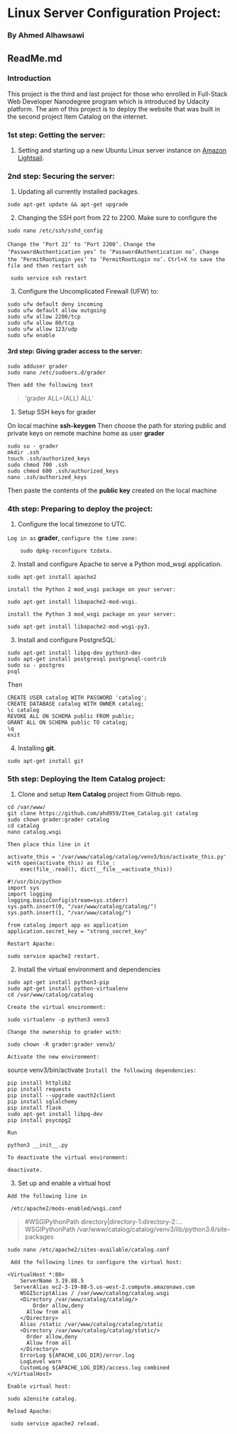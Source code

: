 
# Linux Server Configuration Project: 
### By Ahmed Alhawsawi
## ReadMe.md 

### Introduction
This project is the third and last project for those who enrolled in Full-Stack Web Developer Nanodegree program which is introduced by Udacity platform. The aim of this project is to deploy the website that was built in the second project Item Catalog on the internet.

### 1st step: Getting the server:
1.	Setting and starting up a new Ubuntu Linux server instance on [Amazon Lightsail](https://aws.amazon.com/lightsail). 
### 2nd step: Securing the server:
1.	Updating all currently installed packages. 
```
sudo apt-get update && apt-get upgrade
```
2.	Changing the SSH port from 22 to 2200. Make sure to configure the 
```
sudo nano /etc/ssh/sshd_config
```
`Change the ‘Port 22’ to ‘Port 2200’.`
`Change the ‘PasswordAuthentication yes’ to ‘PasswordAuthentication no’.`
`Change the ‘PermitRootLogin yes’ to ‘PermitRootLogin no’.`
`Ctrl+X to save the file and then restart ssh `
```
 sudo service ssh restart
```

3. Configure the Uncomplicated Firewall (UFW) to:
```
sudo ufw default deny incoming
sudo ufw default allow outgoing
sudo ufw allow 2200/tcp
sudo ufw allow 80/tcp
sudo ufw allow 123/udp
sudo ufw enable
```
#### 3rd step: Giving grader access to the server:
```
sudo adduser grader
sudo nano /etc/sudoers.d/grader 
```
`Then add the following text` 
>‘grader ALL=(ALL) ALL’
1.	Setup SSH keys for grader

On local machine **ssh-keygen** Then choose the path for storing public and private keys on remote machine home as user **grader**
```
sudo su - grader
mkdir .ssh
touch .ssh/authorized_keys 
sudo chmod 700 .ssh
sudo chmod 600 .ssh/authorized_keys 
nano .ssh/authorized_keys 
```
Then paste the contents of the **public key** created on the local machine
### 4th step: Preparing to deploy the project:
1.	Configure the local timezone to UTC.

`Log in as` **grader**, `configure the time zone:` 

	    sudo dpkg-reconfigure tzdata.

2.	Install and configure Apache to serve a Python mod_wsgi application.
```
sudo apt-get install apache2
```
`install the Python 2 mod_wsgi package on your server: `
```
sudo apt-get install libapache2-mod-wsgi.
```
`install the Python 3 mod_wsgi package on your server: `
```
sudo apt-get install libapache2-mod-wsgi-py3.
```
3.	Install and configure PostgreSQL:

```
sudo apt-get install libpq-dev python3-dev
sudo apt-get install postgresql postgrwsql-contrib
sudo su - postgres
psql
```
Then
```
CREATE USER catalog WITH PASSWORD 'catalog';
CREATE DATABASE catalog WITH OWNER catalog;
\c catalog
REVOKE ALL ON SCHEMA public FROM public;
GRANT ALL ON SCHEMA public TO catalog;
\q
exit
```
4.	Installing **git**.
```
sudo apt-get install git
```
### 5th step: Deploying the Item Catalog project:
1.	Clone and setup **Item Catalog** project from Github repo.
```
cd /var/www/
git clone https://github.com/ahd959/Item_Catalog.git catalog
sudo chown grader:grader catalog
cd catalog
nano catalog.wsgi
```
`Then place this line in it `
```
activate_this = '/var/www/catalog/catalog/venv3/bin/activate_this.py'
with open(activate_this) as file_:
    exec(file_.read(), dict(__file__=activate_this))

#!/usr/bin/python
import sys
import logging
logging.basicConfig(stream=sys.stderr)
sys.path.insert(0, "/var/www/catalog/catalog/")
sys.path.insert(1, "/var/www/catalog/")

from catalog import app as application
application.secret_key = "strong_secret_key"
```
`Restart Apache: `
```
sudo service apache2 restart.
````
2.	Install the virtual environment and dependencies
```
sudo apt-get install python3-pip
sudo apt-get install python-virtualenv
cd /var/www/catalog/catalog
```
`Create the virtual environment: `
```
sudo virtualenv -p python3 venv3
```
`Change the ownership to grader with: `
```
sudo chown -R grader:grader venv3/
```
`Activate the new environment: ` 

source venv3/bin/activate
`Install the following dependencies:`
```
pip install httplib2
pip install requests
pip install --upgrade oauth2client
pip install sqlalchemy
pip install flask
sudo apt-get install libpq-dev
pip install psycopg2
```
`Run`
```
python3 __init__.py 
```

`To deactivate the virtual environment: `
```
deactivate.
```
3.	Set up and enable a virtual host

`Add the following line in`
```
 /etc/apache2/mods-enabled/wsgi.conf 
```
>#WSGIPythonPath directory|directory-1:directory-2:...
WSGIPythonPath /var/www/catalog/catalog/venv3/lib/python3.6/site-packages
```
sudo nano /etc/apache2/sites-available/catalog.conf 
```
  ` Add the following lines to configure the virtual host:`
```
<VirtualHost *:80>
    ServerName 3.19.88.5
  ServerAlias ec2-3-19-88-5.us-west-2.compute.amazonaws.com
    WSGIScriptAlias / /var/www/catalog/catalog.wsgi
    <Directory /var/www/catalog/catalog/>
    	Order allow,deny
  	  Allow from all
    </Directory>
    Alias /static /var/www/catalog/catalog/static
    <Directory /var/www/catalog/catalog/static/>
  	  Order allow,deny
  	  Allow from all
    </Directory>
    ErrorLog ${APACHE_LOG_DIR}/error.log
    LogLevel warn
    CustomLog ${APACHE_LOG_DIR}/access.log combined
</VirtualHost>
```
`Enable virtual host: `
```
sudo a2ensite catalog. 
```
`Reload Apache:`
```
 sudo service apache2 reload.
```
